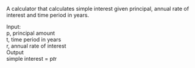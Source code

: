 A calculator that calculates simple interest given principal, annual rate of interest and time period in years.<br />

Input:<br />
   p, principal amount<br />
   t, time period in years<br />
   r, annual rate of interest<br />
Output<br />
   simple interest = p*t*r<br />
